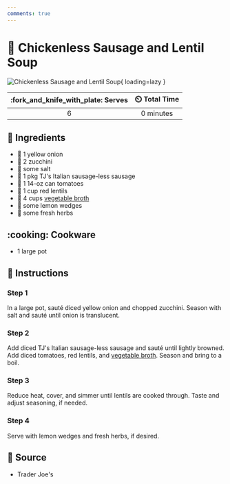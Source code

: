```yaml
---
comments: true
---
```

# :stew: Chickenless Sausage and Lentil Soup

![Chickenless Sausage and Lentil Soup](../assets/images/chickenless-sausage-and-lentil-soup.jpg){ loading=lazy }

| :fork_and_knife_with_plate: Serves | :timer_clock: Total Time |
|:----------------------------------:|:-----------------------: |
| 6 | 0 minutes |

## :salt: Ingredients

- :onion: 1 yellow onion
- :cucumber: 2 zucchini
- :salt: some salt
- :hotdog: 1 pkg TJ's Italian sausage-less sausage
- :tomato: 1 14-oz can tomatoes
- :curry: 1 cup red lentils
- :stew: 4 cups [vegetable broth][1]
- :lemon: some lemon wedges
- :herb: some fresh herbs

## :cooking: Cookware

- 1 large pot

## :pencil: Instructions

### Step 1

In a large pot, sauté diced yellow onion and chopped zucchini. Season with salt and sauté until onion is translucent.

### Step 2

Add diced TJ's Italian sausage-less sausage and sauté until lightly browned. Add diced tomatoes, red lentils, and
[vegetable broth][1]. Season and bring to a boil.

### Step 3

Reduce heat, cover, and simmer until lentils are cooked through. Taste and adjust seasoning, if needed.

### Step 4

Serve with lemon wedges and fresh herbs, if desired.

## :link: Source

- Trader Joe's

[1]: <../ingredients/vegetable-broth.md>
